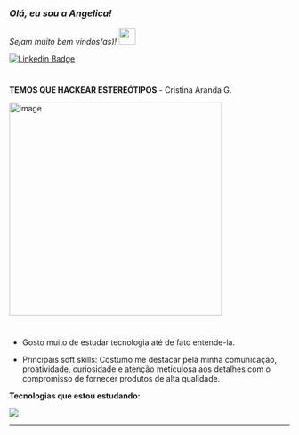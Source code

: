 ### <p><em>Olá, eu sou a Angelica! 
Sejam muito bem vindos(as)! <img src="https://media.giphy.com/media/WUlplcMpOCEmTGBtBW/giphy.gif" width="30"></em></p>



[![Linkedin Badge](https://img.shields.io/badge/-Angelica%20Farias-fbca16?style=flat-square&logo=Linkedin&logoColor=white&link=https://www.linkedin.com/in/angelica-farias/)](https://www.linkedin.com/in/angelica-farias/)


 #                                                                                       

**TEMOS QUE HACKEAR ESTEREÓTIPOS** - Cristina Aranda G.
<div 
<align="center">
<img width="382" alt="image" src="https://github.com/fariasangelica/fariasangelica/assets/98922466/50891094-1335-4183-9315-1ad16e5757b5">

</div>

#

- Gosto muito de estudar tecnologia até de fato entende-la. 

- Principais soft skills: Costumo me destacar pela minha comunicação, proatividade, curiosidade e atenção meticulosa aos detalhes com o compromisso de fornecer produtos de alta qualidade.

**Tecnologias que estou estudando:**

<img src="https://skillicons.dev/icons?i=python,go,vscode,aws,git,github,&theme=dark" />

____

  


